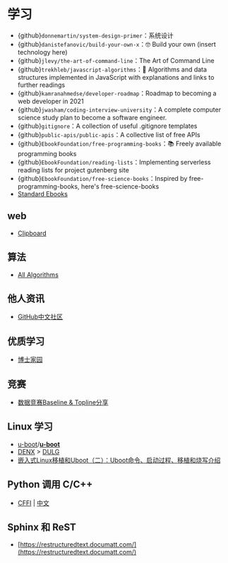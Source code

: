 # 学习

- {github}`donnemartin/system-design-primer`：系统设计
- {github}`danistefanovic/build-your-own-x`：🤓 Build your own (insert technology here)
- {github}`jlevy/the-art-of-command-line`：The Art of Command Line
- {github}`trekhleb/javascript-algorithms`：📝 Algorithms and data structures implemented in JavaScript with explanations and links to further readings
- {github}`kamranahmedse/developer-roadmap`：Roadmap to becoming a web developer in 2021
- {github}`jwasham/coding-interview-university`：A complete computer science study plan to become a software engineer.
- {github}`gitignore`：A collection of useful .gitignore templates
- {github}`public-apis/public-apis`：A collective list of free APIs
- {github}`EbookFoundation/free-programming-books`：📚 Freely available programming books
- {github}`EbookFoundation/reading-lists`：Implementing serverless reading lists for project gutenberg site
- {github}`EbookFoundation/free-science-books`：Inspired by free-programming-books, here's free-science-books
- [Standard Ebooks](https://github.com/standardebooks)

## web

- [Clipboard](https://developer.mozilla.org/zh-CN/docs/Web/API/Clipboard)

## 算法

- [All Algorithms](https://github.com/AllAlgorithms)

## 他人资讯

- [GitHub中文社区](https://www.githubs.cn/)

## 优质学习

- [博士家园](http://www.math.org.cn/)

## 竞赛

- [数据竞赛Baseline & Topline分享](https://github.com/datawhalechina/competition-baseline)

## Linux 学习

- [u-boot](https://github.com/u-boot)/**[u-boot](https://github.com/u-boot/u-boot)**
- [DENX](https://www.denx.de/wiki/Main/WebHome) > [DULG](https://www.denx.de/wiki/DULG/WebHome)
- [嵌入式Linux移植和Uboot（二）：Uboot命令、启动过程、移植和烧写介绍](https://zhuanlan.zhihu.com/p/195706497)

## Python 调用 C/C++

- [CFFI](https://cffi.readthedocs.io/en/latest/) | [中文](https://cffi-zh-cn.readthedocs.io/zh/latest/index.html)

## Sphinx 和 ReST

- [https://restructuredtext.documatt.com/](https://restructuredtext.documatt.com/)